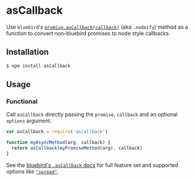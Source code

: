 # asCallback

Use `bluebird`'s [`promise.asCallback(callback)`](http://bluebirdjs.com/docs/api/ascallback.html) (aka `.nodeify`) method as a function to convert non-bluebird promises to node style callbacks.

## Installation

```bash
$ npm install asCallback
```

## Usage

### Functional

Call `asCallback` directly passing the `promise`, `callback` and an optional `options` argument.

```javascript
var asCallback = require('ascallback')

function myAsyncMethod(arg, callback) {
  return asCallback(myPromiseMethod(arg), callback)
}
```

See the [bluebird's `.asCallback` docs](http://bluebirdjs.com/docs/api/ascallback.html) for full feature set and supported options like [`"spread"`](http://bluebirdjs.com/docs/api/ascallback.html#option-spread).
